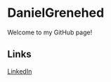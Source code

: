 # DanielGrenehed
Welcome to my GitHub page!


## Links
[LinkedIn](https://wwww.linkedin.com/in/daniel-grenehed)